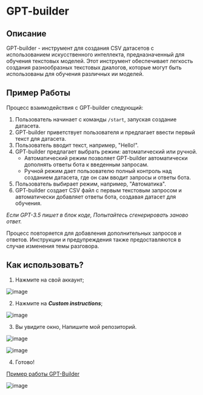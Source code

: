 # GPT-builder

## Описание

GPT-builder - инструмент для создания CSV датасетов с использованием искусственного интеллекта, предназначенный для обучения текстовых моделей. Этот инструмент обеспечивает легкость создания разнообразных текстовых диалогов, которые могут быть использованы для обучения различных ии моделей.

## Пример Работы

Процесс взаимодействия с GPT-builder следующий:

1. Пользователь начинает с команды `/start`, запуская создание датасета.
2. GPT-builder приветствует пользователя и предлагает ввести первый текст для датасета.
3. Пользователь вводит текст, например, "Hello!".
4. GPT-builder предлагает выбрать режим: автоматический или ручной.
   - Автоматический режим позволяет GPT-builder автоматически дополнять ответы бота к введенным запросам.
   - Ручной режим дает пользователю полный контроль над созданием датасета, где он сам вводит запросы и ответы бота.
5. Пользователь выбирает режим, например, "Автоматика".
6. GPT-builder создает CSV файл с первым текстовым запросом и автоматически добавляет ответы бота, создавая датасет для обучения.


*Если GPT-3.5 пишет в блок коде, Попытайтесь сгенерировать заново ответ.* 


Процесс повторяется для добавления дополнительных запросов и ответов. Инструкции и предупреждения также предоставляются в случае изменения темы разговора.

## Как использовать?
1. Нажмите на свой аккаунт;

![image](https://github.com/C4ainikT/GPT-Builder.Dataset-Custom-Instruction-RUSSION/assets/129612159/924b02e5-e45e-4c30-ae1c-fa7467c3fbf7)

2. Нажмите на ***Custom instructions***;

![image](https://github.com/C4ainikT/GPT-Builder.Dataset-Custom-Instruction-RUSSION/assets/129612159/5fa8e2d4-c225-45e0-bb21-889951389039)

3. Вы увидите окно, Напишите мой репозиторий.

![image](https://github.com/C4ainikT/GPT-Builder.Dataset-Custom-Instruction-RUSSION/assets/129612159/dc0faacf-217d-41a6-b8da-7b4a2ca98663)

![image](https://github.com/C4ainikT/GPT-Builder.Dataset-Custom-Instruction-RUSSION/assets/129612159/00ccd410-d6c6-4c88-83e6-dfe13a410b19)

4. Готово!

[Пример работы GPT-Builder]([Пример_Работы_GPT-builder](https://chat.openai.com/share/fc2ae19f-787c-4ee8-81f0-35b508a84298))

![image](https://github.com/C4ainikT/GPT-Builder.Dataset-Custom-Instruction-RUSSION/assets/129612159/218b9c01-c40d-432f-b428-1f7613eaa430)

